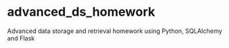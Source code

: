 # advanced_ds_homework
Advanced data storage and retrieval homework using Python, SQLAlchemy and Flask
